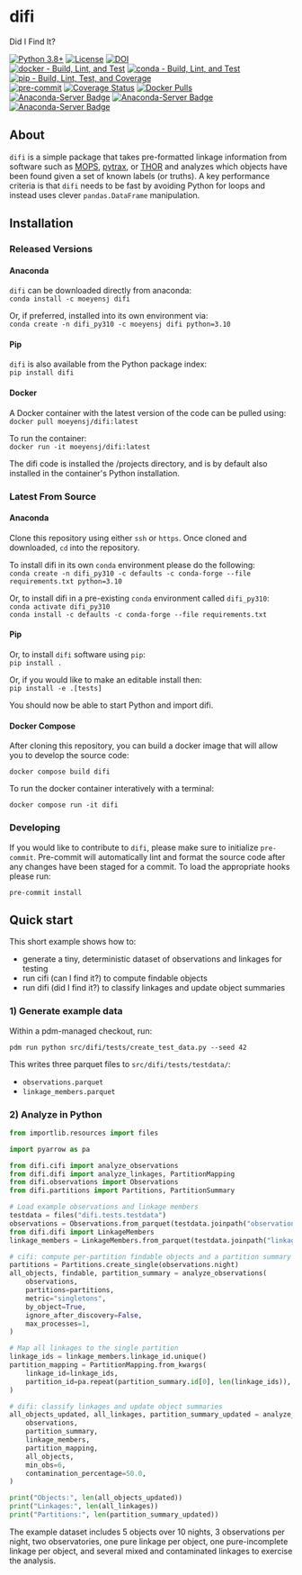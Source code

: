 # difi
Did I Find It?  

[![Python 3.8+](https://img.shields.io/badge/Python-3.8%2B-blue)](https://img.shields.io/badge/Python-3.8%2B-blue)
[![License](https://img.shields.io/badge/License-BSD%203--Clause-blue.svg)](https://opensource.org/licenses/BSD-3-Clause)
[![DOI](https://zenodo.org/badge/152989392.svg)](https://zenodo.org/badge/latestdoi/152989392)  
[![docker - Build, Lint, and Test](https://github.com/moeyensj/difi/actions/workflows/docker-build-lint-test.yml/badge.svg)](https://github.com/moeyensj/difi/actions/workflows/docker-build-lint-test.yml)
[![conda - Build, Lint, and Test](https://github.com/moeyensj/difi/actions/workflows/conda-build-lint-test.yml/badge.svg)](https://github.com/moeyensj/difi/actions/workflows/conda-build-lint-test.yml)
[![pip - Build, Lint, Test, and Coverage](https://github.com/moeyensj/difi/actions/workflows/pip-build-lint-test-coverage.yml/badge.svg)](https://github.com/moeyensj/difi/actions/workflows/pip-build-lint-test-coverage.yml)  
[![pre-commit](https://img.shields.io/badge/pre--commit-enabled-brightgreen?logo=pre-commit)](https://github.com/pre-commit/pre-commit)
[![Coverage Status](https://coveralls.io/repos/github/moeyensj/difi/badge.svg?branch=main)](https://coveralls.io/github/moeyensj/difi?branch=main)
[![Docker Pulls](https://img.shields.io/docker/pulls/moeyensj/difi)](https://hub.docker.com/r/moeyensj/difi)  
[![Anaconda-Server Badge](https://anaconda.org/moeyensj/difi/badges/version.svg)](https://anaconda.org/moeyensj/difi)
[![Anaconda-Server Badge](https://anaconda.org/moeyensj/difi/badges/platforms.svg)](https://anaconda.org/moeyensj/difi)
[![Anaconda-Server Badge](https://anaconda.org/moeyensj/difi/badges/downloads.svg)](https://anaconda.org/moeyensj/difi)

## About
`difi` is a simple package that takes pre-formatted linkage information from software such as [MOPS](https://github.com/lsst/mops_daymops), [pytrax](https://github.com/pytrax/pytrax), or [THOR](https://github.com/moeyensj/thor) and analyzes which objects have been found given a set of known labels (or truths). A key performance criteria is that `difi` needs to be fast by avoiding Python for loops and instead uses clever `pandas.DataFrame` manipulation.

## Installation

### Released Versions

#### Anaconda
`difi` can be downloaded directly from anaconda:  
```conda install -c moeyensj difi```

Or, if preferred, installed into its own environment via:  
```conda create -n difi_py310 -c moeyensj difi python=3.10```

#### Pip
`difi` is also available from the Python package index:  
```pip install difi```

#### Docker

A Docker container with the latest version of the code can be pulled using:  
```docker pull moeyensj/difi:latest```

To run the container:  
```docker run -it moeyensj/difi:latest```

The difi code is installed the /projects directory, and is by default also installed in the container's Python installation.

### Latest From Source

#### Anaconda
Clone this repository using either `ssh` or `https`. Once cloned and downloaded, `cd` into the repository.

To install difi in its own `conda` environment please do the following:  
```conda create -n difi_py310 -c defaults -c conda-forge --file requirements.txt python=3.10```  

Or, to install difi in a pre-existing `conda` environment called `difi_py310`:  
```conda activate difi_py310```  
```conda install -c defaults -c conda-forge --file requirements.txt```  

#### Pip

Or, to install `difi` software using `pip`:  
```pip install .```

Or, if you would like to make an editable install then:  
```pip install -e .[tests]```

You should now be able to start Python and import difi.

#### Docker Compose

After cloning this repository, you can build a docker image that will allow you to develop the source code:

```docker compose build difi```

To run the docker container interatively with a terminal:

```docker compose run -it difi```

### Developing

If you would like to contribute to `difi`, please make sure to initialize `pre-commit`. Pre-commit will automatically lint and format
the source code after any changes have been staged for a commit. To load the appropriate hooks please run:

```pre-commit install```

## Quick start

This short example shows how to:
- generate a tiny, deterministic dataset of observations and linkages for testing
- run cifi (can I find it?) to compute findable objects
- run difi (did I find it?) to classify linkages and update object summaries

### 1) Generate example data

Within a pdm-managed checkout, run:

```
pdm run python src/difi/tests/create_test_data.py --seed 42
```

This writes three parquet files to `src/difi/tests/testdata/`:
- `observations.parquet`
- `linkage_members.parquet`

### 2) Analyze in Python

```python
from importlib.resources import files

import pyarrow as pa

from difi.cifi import analyze_observations
from difi.difi import analyze_linkages, PartitionMapping
from difi.observations import Observations
from difi.partitions import Partitions, PartitionSummary

# Load example observations and linkage members
testdata = files("difi.tests.testdata")
observations = Observations.from_parquet(testdata.joinpath("observations.parquet"))
from difi.difi import LinkageMembers
linkage_members = LinkageMembers.from_parquet(testdata.joinpath("linkage_members.parquet"))

# cifi: compute per-partition findable objects and a partition summary
partitions = Partitions.create_single(observations.night)
all_objects, findable, partition_summary = analyze_observations(
    observations,
    partitions=partitions,
    metric="singletons",
    by_object=True,
    ignore_after_discovery=False,
    max_processes=1,
)

# Map all linkages to the single partition
linkage_ids = linkage_members.linkage_id.unique()
partition_mapping = PartitionMapping.from_kwargs(
    linkage_id=linkage_ids,
    partition_id=pa.repeat(partition_summary.id[0], len(linkage_ids)),
)

# difi: classify linkages and update object summaries
all_objects_updated, all_linkages, partition_summary_updated = analyze_linkages(
    observations,
    partition_summary,
    linkage_members,
    partition_mapping,
    all_objects,
    min_obs=6,
    contamination_percentage=50.0,
)

print("Objects:", len(all_objects_updated))
print("Linkages:", len(all_linkages))
print("Partitions:", len(partition_summary_updated))
```

The example dataset includes 5 objects over 10 nights, 3 observations per night, two observatories, one pure linkage per object, one pure-incomplete linkage per object, and several mixed and contaminated linkages to exercise the analysis.
